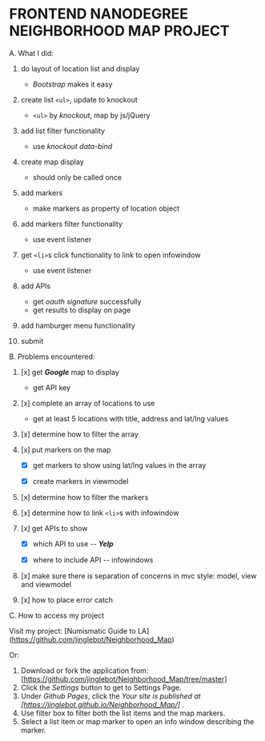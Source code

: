 # FRONTEND NANODEGREE NEIGHBORHOOD MAP PROJECT



A. What I did:

1. do layout of location list and display

	- *_Bootstrap_* makes it easy

2. create list `<ul>`, update to knockout

	- `<ul>` by _knockout_, map by js/jQuery

3. add list filter functionality
 
	- use _knockout_ _data-bind_

4. create map display
 
	- should only be called once
	
5. add markers
 
	- make markers as property of location object
	 
6. add markers filter functionality

	- use event listener

7. get `<li>`s click functionality to link to open infowindow

	- use event listener
	 
8. add APIs

	- get _oauth signature_ successfully
	- get results to display on page

9. add hamburger menu functionality

10. submit



B. Problems encountered:

1. [x] get **_Google_** map to display

	- get API key

2. [x] complete an array of locations to use

	- get at least 5 locations with title, address and lat/lng values

3. [x] determine how to filter the array

4. [x] put markers on the map

	- [x] get markers to show using lat/lng values in the array
	
	- [x] create markers in viewmodel
	 
5. [x] determine how to filter the markers

6. [x] determine how to link `<li>`s with infowindow

7. [x] get APIs to show

	- [x] which API to use -- **_Yelp_**
	
	- [x] where to include API -- infowindows

8.  [x] make sure there is separation of concerns in mvc style: model, view and viewmodel

9.  [x] how to place error catch


C. How to access my project

Visit my project: [Numismatic Guide to LA] (https://github.com/jinglebot/Neighborhood_Map)

Or:

1. Download or fork the application from: [https://github.com/jinglebot/Neighborhood_Map/tree/master]
2. Click the *Settings* button to get to Settings Page. 
3. Under *Github Pages*, click the _Your site is published at [https://jinglebot.github.io/Neighborhood_Map/]_ .
4. Use filter box to filter both the list items and the map markers.
5. Select a list item or map marker to open an info window describing the marker.
 

